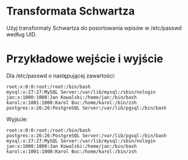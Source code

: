 # Transformata Schwartza
Użyj transformaty Schwartza do posortowania wpisów w /etc/passwd według UID.

# Przykładowe wejście i wyjście
Dla /etc/passwd o następującej zawartości:
```
root:x:0:0:root:/root:/bin/bash
mysql:x:27:27:MySQL Server:/var/lib/mysql:/sbin/nologin
jan:x:1000:1000:Jan Kowalski:/home/jan:/bin/bash
karol:x:1001:1000:Karol Buc:/home/karol:/bin/zsh
postgres:x:26:26:PostgreSQL Server:/var/lib/pgsql:/bin/bash
```
Wyjście:
```
root:x:0:0:root:/root:/bin/bash
postgres:x:26:26:PostgreSQL Server:/var/lib/pgsql:/bin/bash
mysql:x:27:27:MySQL Server:/var/lib/mysql:/sbin/nologin
jan:x:1000:1000:Jan Kowalski:/home/jan:/bin/bash
karol:x:1001:1000:Karol Buc:/home/karol:/bin/zsh
```
